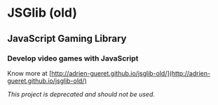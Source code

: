 # JSGlib (old)
## JavaScript Gaming Library

### Develop video games with JavaScript

Know more at [http://adrien-gueret.github.io/jsglib-old/](http://adrien-gueret.github.io/jsglib-old/)

*This project is deprecated and should not be used.*
